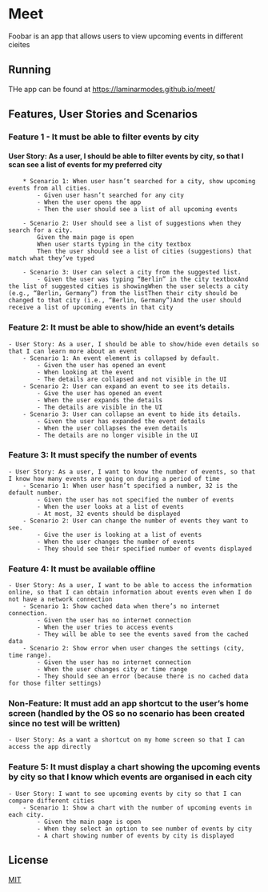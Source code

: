 # Meet

Foobar is an app that allows users to view upcoming events in different cieites

## Running

THe app can be found at https://laminarmodes.github.io/meet/

## Features, User Stories and Scenarios


### Feature 1 - It must be able to filter events by city
#### User Story: As a user, I should be able to filter events by city, so that I scan see a list of events for my preferred city

        * Scenario 1: When user hasn’t searched for a city, show upcoming events from all cities.
            - Given user hasn’t searched for any city
            - When the user opens the app
            - Then the user should see a list of all upcoming events

        - Scenario 2: User should see a list of suggestions when they search for a city.
            Given the main page is open
            When user starts typing in the city textbox
            Then the user should see a list of cities (suggestions) that match what they’ve typed

        - Scenario 3: User can select a city from the suggested list.
            - Given the user was typing “Berlin” in the city textboxAnd the list of suggested cities is showingWhen the user selects a city (e.g., “Berlin, Germany”) from the listThen their city should be changed to that city (i.e., “Berlin, Germany”)And the user should receive a list of upcoming events in that city

### Feature 2: It must be able to show/hide an event’s details
    - User Story: As a user, I should be able to show/hide even details so that I can learn more about an event
        - Scenario 1: An event element is collapsed by default.
            - Given the user has opened an event
            - When looking at the event
            - The details are collapsed and not visible in the UI
        - Scenario 2: User can expand an event to see its details.
            - Give the user has opened an event
            - When the user expands the details
            - The details are visible in the UI
        - Scenario 3: User can collapse an event to hide its details.
            - Given the user has expanded the event details
            - When the user collapses the even details
            - The details are no longer visible in the UI

### Feature 3: It must specify the number of events
    - User Story: As a user, I want to know the number of events, so that I know how many events are going on during a period of time
        - Scenario 1: When user hasn’t specified a number, 32 is the default number.
            - Given the user has not specified the number of events
            - When the user looks at a list of events
            - At most, 32 events should be displayed
        - Scenario 2: User can change the number of events they want to see.
            - Give the user is looking at a list of events
            - When the user changes the number of events
            - They should see their specified number of events displayed
### Feature 4: It must be available offline
    - User Story: As a user, I want to be able to access the information online, so that I can obtain information about events even when I do not have a network connection
        - Scenario 1: Show cached data when there’s no internet connection.
            - Given the user has no internet connection
            - When the user tries to access events
            - They will be able to see the events saved from the cached data
        - Scenario 2: Show error when user changes the settings (city, time range).
            - Given the user has no internet connection
            - When the user changes city or time range
            - They should see an error (because there is no cached data for those filter settings)
### Non-Feature: It must add an app shortcut to the user’s home screen (handled by the OS so no scenario has been created since no test will be written)
    - User Story: As a want a shortcut on my home screen so that I can access the app directly
### Feature 5: It must display a chart showing the upcoming events by city so that I know which events are organised in each city
    - User Story: I want to see upcoming events by city so that I can compare different cities
        - Scenario 1: Show a chart with the number of upcoming events in each city.
            - Given the main page is open 
            - When they select an option to see number of events by city 
            - A chart showing number of events by city is displayed

## License
[MIT](https://choosealicense.com/licenses/mit/)